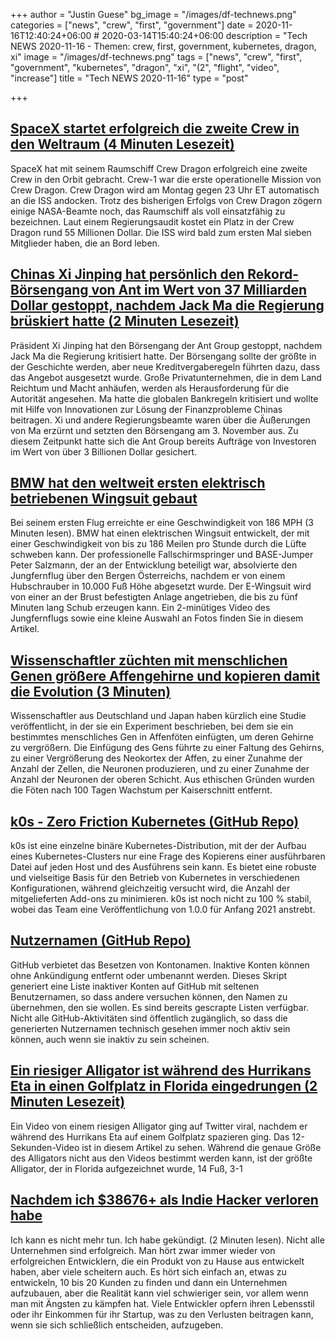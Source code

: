 +++
author = "Justin Guese"
bg_image = "/images/df-technews.png"
categories = ["news", "crew", "first", "government"]
date = 2020-11-16T12:40:24+06:00 # 2020-03-14T15:40:24+06:00
description = "Tech NEWS 2020-11-16 - Themen: crew, first, government, kubernetes, dragon, xi"
image = "/images/df-technews.png"
tags = ["news", "crew", "first", "government", "kubernetes", "dragon", "xi", "(2", "flight", "video", "increase"]
title = "Tech NEWS 2020-11-16"
type = "post"

+++

## [SpaceX startet erfolgreich die zweite Crew in den Weltraum (4 Minuten Lesezeit)](https://www.theverge.com/2020/11/15/21565237/spacex-crew-1-dragon-launch-success-falcon-9-nasa/1/01000175d0bfc900-f738ffbf-164e-4486-be59-4c5efaa5de8b-000000/VnYQ1EuuLr4kRhKwxcPbgwKl4fv83k3R3k2c5U79fBk=167)

 SpaceX hat mit seinem Raumschiff Crew Dragon erfolgreich eine zweite Crew in den Orbit gebracht. Crew-1 war die erste operationelle Mission von Crew Dragon. Crew Dragon wird am Montag gegen 23 Uhr ET automatisch an die ISS andocken. Trotz des bisherigen Erfolgs von Crew Dragon zögern einige NASA-Beamte noch, das Raumschiff als voll einsatzfähig zu bezeichnen. Laut einem Regierungsaudit kostet ein Platz in der Crew Dragon rund 55 Millionen Dollar. Die ISS wird bald zum ersten Mal sieben Mitglieder haben, die an Bord leben.

## [Chinas Xi Jinping hat persönlich den Rekord-Börsengang von Ant im Wert von 37 Milliarden Dollar gestoppt, nachdem Jack Ma die Regierung brüskiert hatte (2 Minuten Lesezeit)](https://markets.businessinsider.com/news/stocks/ant-group-ipo-personally-halted-china-xi-jinping-jack-wsj-2020-11-1029800224/1/01000175d0bfc900-f738ffbf-164e-4486-be59-4c5efaa5de8b-000000/Yd6zTIu3MK67mA3mNxIGoYU2MDIp-CiSA92urUl6ICY=167)

 Präsident Xi Jinping hat den Börsengang der Ant Group gestoppt, nachdem Jack Ma die Regierung kritisiert hatte. Der Börsengang sollte der größte in der Geschichte werden, aber neue Kreditvergaberegeln führten dazu, dass das Angebot ausgesetzt wurde. Große Privatunternehmen, die in dem Land Reichtum und Macht anhäufen, werden als Herausforderung für die Autorität angesehen. Ma hatte die globalen Bankregeln kritisiert und wollte mit Hilfe von Innovationen zur Lösung der Finanzprobleme Chinas beitragen. Xi und andere Regierungsbeamte waren über die Äußerungen von Ma erzürnt und setzten den Börsengang am 3. November aus. Zu diesem Zeitpunkt hatte sich die Ant Group bereits Aufträge von Investoren im Wert von über 3 Billionen Dollar gesichert.

## [BMW hat den weltweit ersten elektrisch betriebenen Wingsuit gebaut](https://robbreport.com/motors/aviation/bmw-electrified-wingsuit-maiden-flight-1234580128//1/01000175d0bfc900-f738ffbf-164e-4486-be59-4c5efaa5de8b-000000/6P3xI13fKhLRbq3Webobr2_DQdlZxGva11eBIWV71GI=167)

 Bei seinem ersten Flug erreichte er eine Geschwindigkeit von 186 MPH (3 Minuten lesen). BMW hat einen elektrischen Wingsuit entwickelt, der mit einer Geschwindigkeit von bis zu 186 Meilen pro Stunde durch die Lüfte schweben kann. Der professionelle Fallschirmspringer und BASE-Jumper Peter Salzmann, der an der Entwicklung beteiligt war, absolvierte den Jungfernflug über den Bergen Österreichs, nachdem er von einem Hubschrauber in 10.000 Fuß Höhe abgesetzt wurde. Der E-Wingsuit wird von einer an der Brust befestigten Anlage angetrieben, die bis zu fünf Minuten lang Schub erzeugen kann. Ein 2-minütiges Video des Jungfernflugs sowie eine kleine Auswahl an Fotos finden Sie in diesem Artikel.

## [Wissenschaftler züchten mit menschlichen Genen größere Affengehirne und kopieren damit die Evolution (3 Minuten)](https://interestingengineering.com/scientists-grow-bigger-monkey-brains-using-human-genes-replicating-evolution/1/01000175d0bfc900-f738ffbf-164e-4486-be59-4c5efaa5de8b-000000/9_s7pr109r0lQnn9mZIB_XqaDNjRhmmmK2OttQu_Th0=167)

 Wissenschaftler aus Deutschland und Japan haben kürzlich eine Studie veröffentlicht, in der sie ein Experiment beschrieben, bei dem sie ein bestimmtes menschliches Gen in Affenföten einfügten, um deren Gehirne zu vergrößern. Die Einfügung des Gens führte zu einer Faltung des Gehirns, zu einer Vergrößerung des Neokortex der Affen, zu einer Zunahme der Anzahl der Zellen, die Neuronen produzieren, und zu einer Zunahme der Anzahl der Neuronen der oberen Schicht. Aus ethischen Gründen wurden die Föten nach 100 Tagen Wachstum per Kaiserschnitt entfernt.

## [k0s - Zero Friction Kubernetes (GitHub Repo)](https://github.com/k0sproject/k0s/1/01000175d0bfc900-f738ffbf-164e-4486-be59-4c5efaa5de8b-000000/LsGoRQ6vQq3O7vGsQ4TeFQgrFfR5paTrbJ11cYKAYi0=167)

 k0s ist eine einzelne binäre Kubernetes-Distribution, mit der der Aufbau eines Kubernetes-Clusters nur eine Frage des Kopierens einer ausführbaren Datei auf jeden Host und des Ausführens sein kann. Es bietet eine robuste und vielseitige Basis für den Betrieb von Kubernetes in verschiedenen Konfigurationen, während gleichzeitig versucht wird, die Anzahl der mitgelieferten Add-ons zu minimieren. k0s ist noch nicht zu 100 % stabil, wobei das Team eine Veröffentlichung von 1.0.0 für Anfang 2021 anstrebt.

## [Nutzernamen (GitHub Repo)](https://github.com/terror/usernames/1/01000175d0bfc900-f738ffbf-164e-4486-be59-4c5efaa5de8b-000000/UKVB39SDwXLNIka7K0DDTgW7l35BVk9L6LxNYiQdx7c=167)

 GitHub verbietet das Besetzen von Kontonamen. Inaktive Konten können ohne Ankündigung entfernt oder umbenannt werden. Dieses Skript generiert eine Liste inaktiver Konten auf GitHub mit seltenen Benutzernamen, so dass andere versuchen können, den Namen zu übernehmen, den sie wollen. Es sind bereits gescrapte Listen verfügbar. Nicht alle GitHub-Aktivitäten sind öffentlich zugänglich, so dass die generierten Nutzernamen technisch gesehen immer noch aktiv sein können, auch wenn sie inaktiv zu sein scheinen.

## [Ein riesiger Alligator ist während des Hurrikans Eta in einen Golfplatz in Florida eingedrungen (2 Minuten Lesezeit)](https://www.vice.com/en/article/y3gvzm/a-giant-gator-invaded-a-florida-golf-course-during-hurricane-eta/1/01000175d0bfc900-f738ffbf-164e-4486-be59-4c5efaa5de8b-000000/UIOXoWWBEw8ZIrOJJ3MYECDS2hiuhuitZCVe4TtClWY=167)

 Ein Video von einem riesigen Alligator ging auf Twitter viral, nachdem er während des Hurrikans Eta auf einem Golfplatz spazieren ging. Das 12-Sekunden-Video ist in diesem Artikel zu sehen. Während die genaue Größe des Alligators nicht aus den Videos bestimmt werden kann, ist der größte Alligator, der in Florida aufgezeichnet wurde, 14 Fuß, 3-1

## [Nachdem ich $38676+ als Indie Hacker verloren habe](https://www.indiehackers.com/post/after-losing-38676-as-an-indie-hacker-i-cant-do-it-anymore-i-quit-8673223598/1/01000175d0bfc900-f738ffbf-164e-4486-be59-4c5efaa5de8b-000000/UBryC42BxnRIqghinlnhnPFds9iMgPvVaAwKpsB2BpA=167)

 Ich kann es nicht mehr tun. Ich habe gekündigt. (2 Minuten lesen). Nicht alle Unternehmen sind erfolgreich. Man hört zwar immer wieder von erfolgreichen Entwicklern, die ein Produkt von zu Hause aus entwickelt haben, aber viele scheitern auch. Es hört sich einfach an, etwas zu entwickeln, 10 bis 20 Kunden zu finden und dann ein Unternehmen aufzubauen, aber die Realität kann viel schwieriger sein, vor allem wenn man mit Ängsten zu kämpfen hat. Viele Entwickler opfern ihren Lebensstil oder ihr Einkommen für ihr Startup, was zu den Verlusten beitragen kann, wenn sie sich schließlich entscheiden, aufzugeben.

